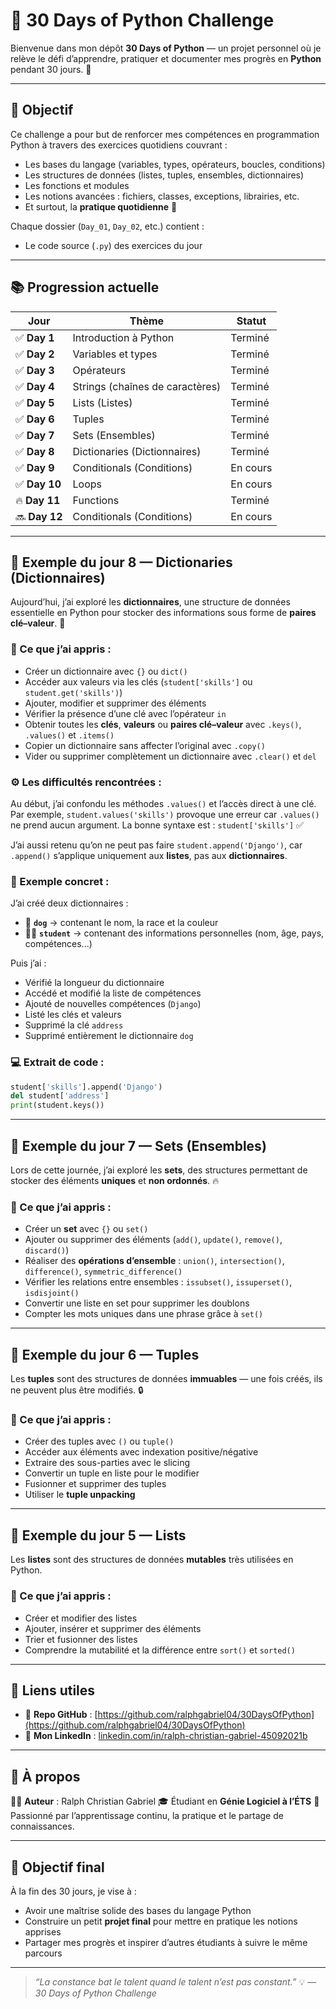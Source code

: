 # 🐍 30 Days of Python Challenge

Bienvenue dans mon dépôt **30 Days of Python** — un projet personnel où je relève le défi d’apprendre, pratiquer et documenter mes progrès en **Python** pendant 30 jours. 🚀

---

## 🎯 Objectif

Ce challenge a pour but de renforcer mes compétences en programmation Python à travers des exercices quotidiens couvrant :

* Les bases du langage (variables, types, opérateurs, boucles, conditions)
* Les structures de données (listes, tuples, ensembles, dictionnaires)
* Les fonctions et modules
* Les notions avancées : fichiers, classes, exceptions, librairies, etc.
* Et surtout, la **pratique quotidienne** 💪

Chaque dossier (`Day_01`, `Day_02`, etc.) contient :

* Le code source (`.py`) des exercices du jour

---

## 📚 Progression actuelle

| Jour         | Thème                           | Statut   |
| ------------ | ------------------------------- | -------- |
| ✅ **Day 1**  | Introduction à Python           | Terminé  |
| ✅ **Day 2**  | Variables et types              | Terminé  |
| ✅ **Day 3**  | Opérateurs                      | Terminé  |
| ✅ **Day 4**  | Strings (chaînes de caractères) | Terminé  |
| ✅ **Day 5**  | Lists (Listes)                  | Terminé  |
| ✅ **Day 6**  | Tuples                          | Terminé  |
| ✅ **Day 7**  | Sets (Ensembles)                | Terminé  |
|✅ **Day 8** | Dictionaries (Dictionnaires)    | Terminé  |
| ✅ **Day 9** | Conditionals (Conditions)       | En cours |
| ✅ **Day 10** | Loops       | En cours |
| 🔥 **Day 11** | Functions       | Terminé |
| 🔜 **Day 12** | Conditionals (Conditions)       | En cours |

---

## 🧩 Exemple du jour 8 — Dictionaries (Dictionnaires)

Aujourd’hui, j’ai exploré les **dictionnaires**, une structure de données essentielle en Python pour stocker des informations sous forme de **paires clé–valeur**. 🔑

### 📘 Ce que j’ai appris :

* Créer un dictionnaire avec `{}` ou `dict()`
* Accéder aux valeurs via les clés (`student['skills']` ou `student.get('skills')`)
* Ajouter, modifier et supprimer des éléments
* Vérifier la présence d’une clé avec l’opérateur `in`
* Obtenir toutes les **clés**, **valeurs** ou **paires clé–valeur** avec `.keys()`, `.values()` et `.items()`
* Copier un dictionnaire sans affecter l’original avec `.copy()`
* Vider ou supprimer complètement un dictionnaire avec `.clear()` et `del`

### ⚙️ Les difficultés rencontrées :

Au début, j’ai confondu les méthodes `.values()` et l’accès direct à une clé.
Par exemple, `student.values('skills')` provoque une erreur car `.values()` ne prend aucun argument.
La bonne syntaxe est : `student['skills']` ✅

J’ai aussi retenu qu’on ne peut pas faire `student.append('Django')`, car `.append()` s’applique uniquement aux **listes**, pas aux **dictionnaires**.

### 🍎 Exemple concret :

J’ai créé deux dictionnaires :

* 🐶 **`dog`** → contenant le nom, la race et la couleur
* 👨‍🎓 **`student`** → contenant des informations personnelles (nom, âge, pays, compétences...)

Puis j’ai :

* Vérifié la longueur du dictionnaire
* Accédé et modifié la liste de compétences
* Ajouté de nouvelles compétences (`Django`)
* Listé les clés et valeurs
* Supprimé la clé `address`
* Supprimé entièrement le dictionnaire `dog`

### 💻 Extrait de code :

```python
student['skills'].append('Django')
del student['address']
print(student.keys())
```

---

## 🧩 Exemple du jour 7 — Sets (Ensembles)

Lors de cette journée, j’ai exploré les **sets**, des structures permettant de stocker des éléments **uniques** et **non ordonnés**. 🔥

### 📘 Ce que j’ai appris :

* Créer un **set** avec `{}` ou `set()`
* Ajouter ou supprimer des éléments (`add()`, `update()`, `remove()`, `discard()`)
* Réaliser des **opérations d’ensemble** : `union()`, `intersection()`, `difference()`, `symmetric_difference()`
* Vérifier les relations entre ensembles : `issubset()`, `issuperset()`, `isdisjoint()`
* Convertir une liste en set pour supprimer les doublons
* Compter les mots uniques dans une phrase grâce à `set()`

---

## 🧩 Exemple du jour 6 — Tuples

Les **tuples** sont des structures de données **immuables** — une fois créés, ils ne peuvent plus être modifiés. 🔒

### 📘 Ce que j’ai appris :

* Créer des tuples avec `()` ou `tuple()`
* Accéder aux éléments avec indexation positive/négative
* Extraire des sous-parties avec le slicing
* Convertir un tuple en liste pour le modifier
* Fusionner et supprimer des tuples
* Utiliser le **tuple unpacking**

---

## 🧩 Exemple du jour 5 — Lists

Les **listes** sont des structures de données **mutables** très utilisées en Python.

### 📘 Ce que j’ai appris :

* Créer et modifier des listes
* Ajouter, insérer et supprimer des éléments
* Trier et fusionner des listes
* Comprendre la mutabilité et la différence entre `sort()` et `sorted()`

---

## 🔗 Liens utiles

* 🐙 **Repo GitHub** : [https://github.com/ralphgabriel04/30DaysOfPython](https://github.com/ralphgabriel04/30DaysOfPython)
* 💼 **Mon LinkedIn** : [linkedin.com/in/ralph-christian-gabriel-45092021b](https://www.linkedin.com/in/ralph-christian-gabriel-45092021b/)

---

## 🧠 À propos

👨‍💻 **Auteur** : Ralph Christian Gabriel
🎓 Étudiant en **Génie Logiciel à l’ÉTS**
💬 Passionné par l’apprentissage continu, la pratique et le partage de connaissances.

---

## 🏁 Objectif final

À la fin des 30 jours, je vise à :

* Avoir une maîtrise solide des bases du langage Python
* Construire un petit **projet final** pour mettre en pratique les notions apprises
* Partager mes progrès et inspirer d’autres étudiants à suivre le même parcours

---

> *“La constance bat le talent quand le talent n’est pas constant.”* 💡
> — *30 Days of Python Challenge*